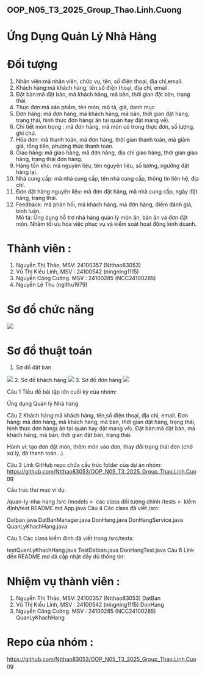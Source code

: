 ## OOP_N05_T3_2025_Group_Thao.Linh.Cuong
# Ứng Dụng Quản Lý Nhà Hàng
# Đối tượng

1. Nhân viên:mã nhân viên, chức vụ, tên, số điện thoại, địa chỉ,email.
2. Khách hàng:mã khách hàng, tên,số điện thoại, địa chỉ, email.
3. Đặt bàn:mã đặt bàn, mã khách hàng, mã bàn, thời gian đặt bàn, trạng thái.
4. Thực đơn:mã sản phẩm, tên món, mô tả, giá, danh mục.
5. Đơn hàng:  mã đơn hàng, mã khách hàng, mã bàn, thời gian đặt hàng, trạng thái, hình thức đơn hàng( ăn tại quán hay đặt mang về).
6. Chi tiết món trong : mã đơn hàng, mã món có trong thực đơn, số lượng, ghi chú. 
7. Hóa đơn: mã thanh toán, mã đơn hàng, thời gian thanh toán, mã giảm giá, tổng tiền, phương thức thanh toán.
8. Giao hàng: mã giao hàng, mã đơn hàng, địa chỉ giao hàng, thời gian giao hàng, trạng thái đơn hàng.
9. Hàng tồn kho: mã nguyên liệu, tên nguyên liệu, số lượng, ngưỡng đặt hàng lại.
10. Nhà cung cấp: mã nhà cung cấp, tên nhà cung cấp, thông tin liên hệ, địa chỉ.
11. Đơn đặt hàng nguyên liệu: mã đơn đặt hàng, mã nhà cung cấp, ngày đặt hàng, trạng thái. 
12. Feedback: mã phản hồi, mã khách hàng, mã đơn hàng, điểm đánh giá, bình luận.  
Mô tả:
Ứng dụng hỗ trợ nhà hàng quản lý món ăn, bàn ăn và đơn đặt món. Nhằm tối ưu hóa việc phục vụ và kiểm soát hoạt động kinh doanh.
# Thành viên :  
1. Nguyễn Thị Thảo, MSV: 24100357 (Ntthao83053)
2. Vũ Thị Kiều Linh, MSV : 24100542 (ningning1115)
3. Nguyễn Công Cường. MSV : 24100285 (NCC24100285)
4. Nguyễn Lệ Thu (nglthu1979)
# Sơ đồ chức năng
<img src = "img/Untitled.png">

# Sơ đồ thuật toán
1. Sơ đồ đặt bàn
<img src = "img/Untitled (1).png">
2. Sơ đồ khách hàng
<img src = "img/KhachHang.png">
3. Sơ đồ đơn hàng
<img src = "img/Donhang.png">

Câu 1 
Tiêu đề bài tập lớn cuối kỳ của nhóm:

Ứng dụng Quản lý Nhà hàng

Câu 2
Khách hàng:mã khách hàng, tên,số điện thoại, địa chỉ, email.
Đơn hàng:  mã đơn hàng, mã khách hàng, mã bàn, thời gian đặt hàng, trạng thái, hình thức đơn hàng( ăn tại quán hay đặt mang về).
Đặt bàn:mã đặt bàn, mã khách hàng, mã bàn, thời gian đặt bàn, trạng thái.

Hành vi: tạo đơn đặt món, thêm món vào đơn, thay đổi trạng thái đơn (chờ xử lý, đã thanh toán...).

Câu 3 
Link GitHub repo chứa cấu trúc folder của dự án nhóm:
https://github.com/Ntthao83053/OOP_N05_T3_2025_Group_Thao.Linh.Cuong

Cấu trúc thư mục ví dụ:


/quan-ly-nha-hang
  /src
    /models         ← các class đối tượng chính
    /tests          ← kiểm định/test
  README.md
  App.java
Câu 4 
Các class đã viết /src:

Datban.java
DatBanManager.java
DonHang.java
DonHangService.java
QuanLyKhachHang.java

Câu 5 
Các class kiểm định đã viết trong /src/tests:

testQuanLyKhachHang.java
TestDatban.java
DonHangTest.java
Câu 6 
Link đến README.md đã cập nhật đầy đủ thông tin:

# Nhiệm vụ thành viên :  
1. Nguyễn Thị Thảo, MSV: 24100357 (Ntthao83053) DatBan
2. Vũ Thị Kiều Linh, MSV : 24100542 (ningning1115) DonHang
3. Nguyễn Công Cường. MSV : 24100285 (NCC24100285) QuanLyKhachHang


















# Repo của nhóm : 

https://github.com/Ntthao83053/OOP_N05_T3_2025_Group_Thao.Linh.Cuong
